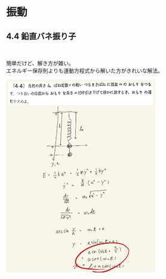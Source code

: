<script type="text/javascript" async src="https://cdnjs.cloudflare.com/ajax/libs/mathjax/2.7.7/MathJax.js?config=TeX-MML-AM_CHTML">
</script>

<script type="text/x-mathjax-config">
 MathJax.Hub.Config({
 tex2jax: {
 inlineMath: [['$', '$'] ],
 displayMath: [ ['$$','$$'], ["\\[","\\]"] ]
 }
 });
</script>

# 振動
## 4.4 鉛直バネ振り子

<br>

簡単だけど、解き方が雑い。
<br>
エネルギー保存則よりも運動方程式から解いた方がきれいな解法。
<br>

<img width="400" alt="rikigaku-86" src="./images/rikigaku-86.jpg">